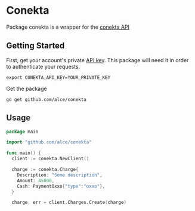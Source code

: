 # Conekta

Package conekta is a wrapper for the [conekta API](https://www.conekta.io/docs/api)

## Getting Started

First, get your account's private [API key](https://admin.conekta.io/#developers.keys). This package will need it in order to authenticate your requests.

    export CONEKTA_API_KEY=YOUR_PRIVATE_KEY

Get the package

    go get github.com/alce/conekta

## Usage

~~~ go
package main

import "github.com/alce/conekta"

func main() {
  client := conekta.NewClient()

  charge := conekta.Charge{
    Description: "Some description",
    Amount: 45000,
    Cash: PaymentOxxo{"type":"oxxo"},
  }

  charge, err = client.Charges.Create(charge)
~~~
